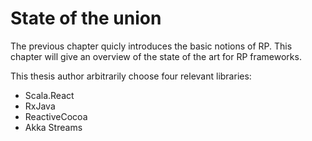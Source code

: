 # State of the union

The previous chapter quicly introduces the basic notions of RP.
This chapter will give an overview of the state of the art for RP frameworks.

This thesis author arbitrarily choose four relevant libraries:
- Scala.React
- RxJava
- ReactiveCocoa
- Akka Streams
